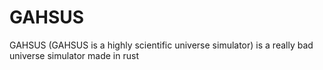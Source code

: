 # GAHSUS
GAHSUS (GAHSUS is a highly scientific universe simulator) is a really bad universe simulator made in rust
